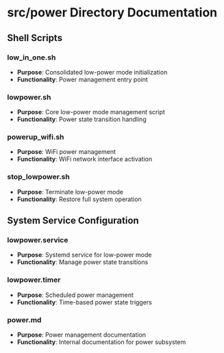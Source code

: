 # src/power Directory Documentation

## Shell Scripts

### low_in_one.sh
- **Purpose**: Consolidated low-power mode initialization
- **Functionality**: Power management entry point

### lowpower.sh
- **Purpose**: Core low-power mode management script
- **Functionality**: Power state transition handling

### powerup_wifi.sh
- **Purpose**: WiFi power management
- **Functionality**: WiFi network interface activation

### stop_lowpower.sh
- **Purpose**: Terminate low-power mode
- **Functionality**: Restore full system operation

## System Service Configuration

### lowpower.service
- **Purpose**: Systemd service for low-power mode
- **Functionality**: Manage power state transitions

### lowpower.timer
- **Purpose**: Scheduled power management
- **Functionality**: Time-based power state triggers

### power.md
- **Purpose**: Power management documentation
- **Functionality**: Internal documentation for power subsystem
